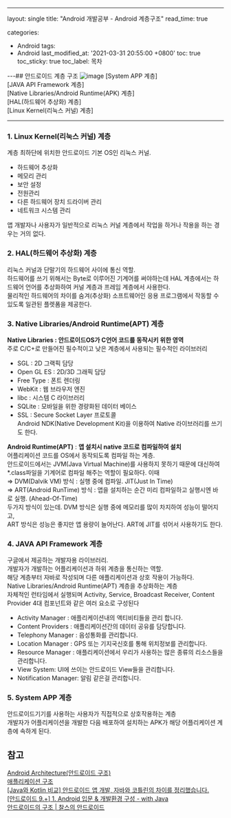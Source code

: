 ---
layout: single
title: "Android 개발공부 - Android 계층구조"
read_time: true

categories: 
 - Android
tags: 
 - Android
last_modified_at: '2021-03-31 20:55:00 +0800'
toc: true
toc_sticky: true
toc_label: 목차

---## 안드로이드 계층 구조
![image](https://user-images.githubusercontent.com/66898243/113152750-66e25200-9271-11eb-876e-f4190ca0ac17.png)
[System APP 계층]   
[JAVA API Framework 계층]    
[Native Libraries/Android Runtime(APK) 계층]    
[HAL(하드웨어 추상화) 계층]    
[Linux Kernel(리눅스 커널) 계층]    

----
   
### 1. Linux Kernel(리눅스 커널) 계층    
계층 최하단에 위치한 안드로이드 기본 OS인 리눅스 커널.     

- 하드웨어 추상화    
- 메모리 관리    
- 보안 설정    
- 전원관리    
- 다른 하드웨어 장치 드라이버 관리    
- 네트워크 시스템 관리    
    
앱 개발자나 사용자가 일반적으로 리눅스 커널 계층에서 작업을 하거나 작용을 하는 경우는 거의 없다.    
    
            
### 2. HAL(하드웨어 추상화) 계층    
리눅스 커널과 단말기의 하드웨어 사이에 통신 역할.    
하드웨어를 쓰기 위해서는 Byte로 이루어진 기계어를 써야하는데 HAL 계층에서는 하드웨어 언어를 추상화하여 커널 계층과 프레임 계층에서 사용한다.    
물리적인 하드웨어의 차이를 숨겨(추상화) 소프트웨어인 응용 프로그램에서 작동할 수 있도록 일관된 플렛폼을 제공한다.    
    
    
### 3. Native Libraries/Android Runtime(APT) 계층    
   
**Native Libraries : 안드로이드OS가 C언어 코드를 동작시키 위한 영역**    
주로 C/C+로 만들어진 필수적이고 낮은 계층에서 사용되는 필수적인 라이브러리    
- SGL : 2D 그랙픽 담당    
- Open GL ES : 2D/3D 그래픽 담당    
- Free Type : 폰트 렌더링    
- WebKit : 웹 브라우저 엔진    
- libc : 시스템 C 라이브러리    
- SQLite : 모바일을 위한 경량화된 데이터 베이스    
- SSL : Secure Socket Layer 프로토콜    
Android NDK(Native Development Kit)을 이용하여 Native 라이브러리를 쓰기도 한다.    
    
**Android Runtime(APT)** : **앱 설치시 native 코드로 컴파일하여 설치**    
어플리케이션 코드를 OS에서 동작되도록 컴파일 하는 계층.     
안드로이드에서는 JVM(Java Virtual Machine)를 사용하지 못하기 때문에 대신하여  *.class파일을 기계어로 컴파일 해주는 역할이 필요하다. 이때    
  ⇒ DVM(Dalvik VM) 방식 :  실행 중에 컴파일. JIT(Just In Time)    
  ⇒ ART(Android RunTime) 방식 : 앱을 설치하는 순간 미리 컴파일하고 실행시엔 바로 실행. (Ahead-Of-Time)    
두가지 방식이 있는데. DVM 방식은 실행 중에 메모리를 많이 차지하여 성능이 떨어지고,     
ART 방식은 성능은 좋지만 앱 용량이 늘어난다. ART에 JIT를 섞어서 사용하기도 한다.    
    
            
### 4. JAVA API Framework 계층    
구글에서 제공하는 개발자용 라이브러리.     
개발자가 개발하는 어플리케이션과 하위 계층을 통신하는 역할.     
해당 계층부터 자바로 작성되며 다른 애플리케이션과 상호 작용이 가능하다.     
Native Libraries/Android Runtime(APT) 계층을 추상화하는 계층    
자체적인 런타임에서 실행되며 Activity, Service, Broadcast Receiver, Content Provider 4대 컴포넌트와 같은 여러 요소로 구성된다    
   
- Activity Manager : 애플리케이션내의 액티비티들을 관리 합니다.    
- Content Providers : 애플리케이션간의 데이터 공유를 담당합니다.    
- Telephony Manager : 음성통화를 관리합니다.    
- Location Manager : GPS 또는 기지국신호를 통해 위치정보를 관리합니다.    
- Resource Manager : 애플리케이션에서 우리가 사용하는 많은 종류의 리소스들을 관리합니다.    
- View System: UI에 쓰이는 안드로이드 View들을 관리합니다.    
- Notification Manager: 알림 같은걸 관리합니다.    
    
    
### 5. System APP 계층        
안드로이드기기를 사용하는 사용자가 직접적으로 상호작용하는 계층    
개발자가 어플리케이션을 개발한 다음 배포하여 설치하는 APK가 해당 어플리케이션 계층에 속하게 된다.    
    
    
    
## 참고    
[Android Architecture(안드로이드 구조)](https://bearhunter49.tistory.com/4)    
[애플리케이션 구조](http://klutzy.github.io/android-design-ko/patterns/app-structure.html)    
[[Java와 Kotlin 비교] 안드로이드 앱 개발, 자바와 코틀린의 차이를 정리했습니다.](https://www.hanbit.co.kr/channel/category/category_view.html?cms_code=CMS7811735294)    
[[안드로이드 9.+] 1. Android 입문 & 개발환경 구성 - with Java](https://youngq.tistory.com/47)    
[안드로이드의 구조 | 찰스의 안드로이드](https://www.charlezz.com/?p=792)    
